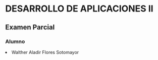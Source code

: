 <h1>DESARROLLO DE APLICACIONES II</h1>
<h2>Examen Parcial</h2>
<h3>Alumno</h3>
<li>Walther Aladir Flores Sotomayor</li>
